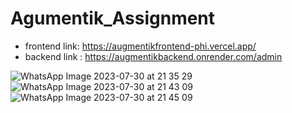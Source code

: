 # Agumentik_Assignment
 - frontend link: https://augmentikfrontend-phi.vercel.app/
 - backend link : https://augmentikbackend.onrender.com/admin

![WhatsApp Image 2023-07-30 at 21 35 29](https://github.com/Rockingrishu/Agumentik_Assignment/assets/72902235/015928cd-1668-4fbf-a002-872a39ca4d3a)
![WhatsApp Image 2023-07-30 at 21 43 09](https://github.com/Rockingrishu/Agumentik_Assignment/assets/72902235/7bb6c83a-7437-489c-bbef-e59a8d0564da)
![WhatsApp Image 2023-07-30 at 21 45 09](https://github.com/Rockingrishu/Agumentik_Assignment/assets/72902235/1fc0c672-975f-4246-af97-dfba955b02c9)
